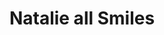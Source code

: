 ---
layout: item
raw_url: https://prdwebappstorage.blob.core.windows.net/kansaspattons/images/gallery-2009-11-02/img60213.jpg
thumb_url: https://prdwebappstorage.blob.core.windows.net/kansaspattons/images/gallery-2009-11-02/thumb_img60213.jpg
post: /kansaspattons/blog/2009/11/02/natalie-bike.html
index: 4
title: Natalie all Smiles
---